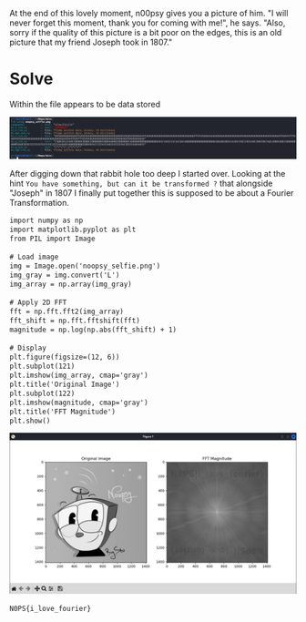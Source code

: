 At the end of this lovely moment, n00psy gives you a picture of him. "I will never forget this moment, thank you for coming with me!", he says. "Also, sorry if the quality of this picture is a bit poor on the edges, this is an old picture that my friend Joseph took in 1807."


# Solve

Within the file appears to be data stored

![](Images/Pasted%20image%2020250601115002.png)

After digging down that rabbit hole too deep I started over. Looking at the hint `You have something, but can it be transformed ?`  that alongside "Joseph" in 1807 I finally put together this is supposed to be about a Fourier Transformation.

```
import numpy as np
import matplotlib.pyplot as plt
from PIL import Image

# Load image
img = Image.open('noopsy_selfie.png')
img_gray = img.convert('L')
img_array = np.array(img_gray)

# Apply 2D FFT
fft = np.fft.fft2(img_array)
fft_shift = np.fft.fftshift(fft)
magnitude = np.log(np.abs(fft_shift) + 1)

# Display
plt.figure(figsize=(12, 6))
plt.subplot(121)
plt.imshow(img_array, cmap='gray')
plt.title('Original Image')
plt.subplot(122)
plt.imshow(magnitude, cmap='gray')
plt.title('FFT Magnitude')
plt.show()
```

![](Images/Pasted%20image%2020250601130725.png)

```
N0PS{i_love_fourier}
```